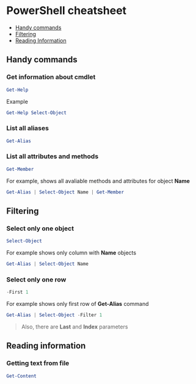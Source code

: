 # PowerShell cheatsheet
 
 * [Handy commands](#handy-commands)
 * [Filtering](#filtering)
 * [Reading Information](#reading-information)

## Handy commands  

### Get information about cmdlet
```powershell
Get-Help
```

Example
```powershell
Get-Help Select-Object
```

### List all aliases
```powershell
Get-Alias
```

### List all attributes and methods
```powershell
Get-Member
```

For example, shows all avaliable methods and attributes for object **Name**
```powershell
Get-Alias | Select-Object Name | Get-Member
```

## Filtering

### Select only one object

```powershell
Select-Object
```

For example shows only column with **Name** objects

```powershell
Get-Alias | Select-Object Name
```

### Select only one row

```powershell
-First 1
```

For example shows only first row of **Get-Alias** command

```powershell
Get-Alias | Select-Object -Filter 1
```
> Also, there are **Last** and **Index** parameters 

## Reading information

### Getting text from file

```powershell
Get-Content
```
